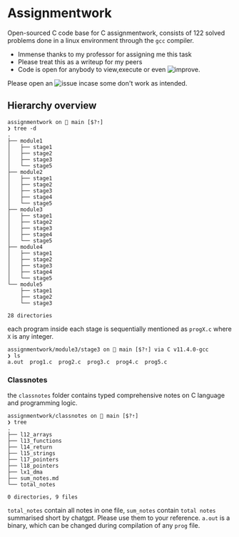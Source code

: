 # Assignmentwork
Open-sourced C code base for C assignmentwork, consists of 122 solved problems done in a linux environment through the `gcc` compiler. 
+ Immense thanks to my professor for assigning me this task
+ Please treat this as a writeup for my peers
+ Code is open for anybody to view,execute or even ![improve](https://github.com/Spirizeon/Assignmentwork/pulls).

Please open an ![issue](https://github.com/Spirizeon/Assignmentwork/issues) incase some don't work as intended.

## Hierarchy overview
```
assignmentwork on  main [$?⇡] 
❯ tree -d
.
├── module1
│   ├── stage1
│   ├── stage2
│   ├── stage3
│   └── stage5
├── module2
│   ├── stage1
│   ├── stage2
│   ├── stage3
│   ├── stage4
│   └── stage5
├── module3
│   ├── stage1
│   ├── stage2
│   ├── stage3
│   ├── stage4
│   └── stage5
├── module4
│   ├── stage1
│   ├── stage2
│   ├── stage3
│   ├── stage4
│   └── stage5
└── module5
    ├── stage1
    ├── stage2
    └── stage3

28 directories
```
each program inside each stage is sequentially mentioned as `progX.c` where `X` is any integer.
```
assignmentwork/module3/stage3 on  main [$?⇡] via C v11.4.0-gcc 
❯ ls
a.out  prog1.c  prog2.c  prog3.c  prog4.c  prog5.c
```
### Classnotes
the `classnotes` folder contains typed comprehensive notes on C language and programming logic.
```
assignmentwork/classnotes on  main [$?⇡] 
❯ tree
.
├── l12_arrays
├── l13_functions
├── l14_return
├── l15_strings
├── l17_pointers
├── l18_pointers
├── lx1_dma
├── sum_notes.md
└── total_notes

0 directories, 9 files
```
`total_notes` contain all notes in one file, `sum_notes` contain `total notes` summarised short by chatgpt. 
Please use them to your reference.
`a.out` is a binary, which can be changed during compilation of any `prog` file.

